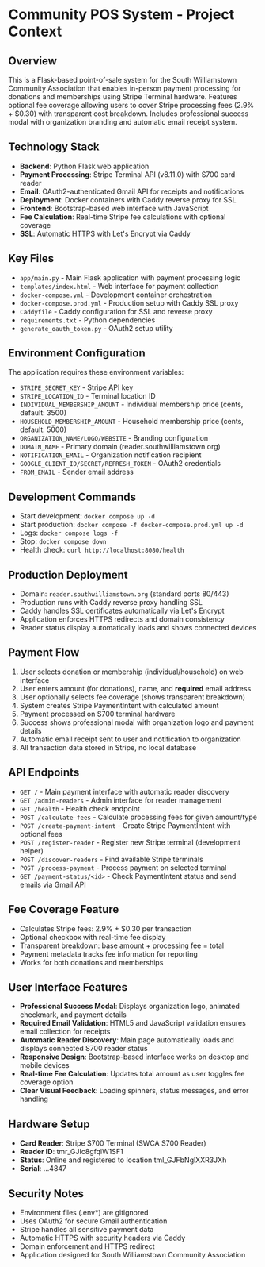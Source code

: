 # Community POS System - Project Context

## Overview
This is a Flask-based point-of-sale system for the South Williamstown Community Association that enables in-person payment processing for donations and memberships using Stripe Terminal hardware. Features optional fee coverage allowing users to cover Stripe processing fees (2.9% + $0.30) with transparent cost breakdown. Includes professional success modal with organization branding and automatic email receipt system.

## Technology Stack
- **Backend**: Python Flask web application
- **Payment Processing**: Stripe Terminal API (v8.11.0) with S700 card reader
- **Email**: OAuth2-authenticated Gmail API for receipts and notifications
- **Deployment**: Docker containers with Caddy reverse proxy for SSL
- **Frontend**: Bootstrap-based web interface with JavaScript
- **Fee Calculation**: Real-time Stripe fee calculations with optional coverage
- **SSL**: Automatic HTTPS with Let's Encrypt via Caddy

## Key Files
- `app/main.py` - Main Flask application with payment processing logic
- `templates/index.html` - Web interface for payment collection
- `docker-compose.yml` - Development container orchestration
- `docker-compose.prod.yml` - Production setup with Caddy SSL proxy
- `Caddyfile` - Caddy configuration for SSL and reverse proxy
- `requirements.txt` - Python dependencies
- `generate_oauth_token.py` - OAuth2 setup utility

## Environment Configuration
The application requires these environment variables:
- `STRIPE_SECRET_KEY` - Stripe API key
- `STRIPE_LOCATION_ID` - Terminal location ID  
- `INDIVIDUAL_MEMBERSHIP_AMOUNT` - Individual membership price (cents, default: 3500)
- `HOUSEHOLD_MEMBERSHIP_AMOUNT` - Household membership price (cents, default: 5000)
- `ORGANIZATION_NAME/LOGO/WEBSITE` - Branding configuration
- `DOMAIN_NAME` - Primary domain (reader.southwilliamstown.org)
- `NOTIFICATION_EMAIL` - Organization notification recipient
- `GOOGLE_CLIENT_ID/SECRET/REFRESH_TOKEN` - OAuth2 credentials
- `FROM_EMAIL` - Sender email address

## Development Commands
- Start development: `docker compose up -d`
- Start production: `docker compose -f docker-compose.prod.yml up -d`
- Logs: `docker compose logs -f` 
- Stop: `docker compose down`
- Health check: `curl http://localhost:8080/health`

## Production Deployment
- Domain: `reader.southwilliamstown.org` (standard ports 80/443)
- Production runs with Caddy reverse proxy handling SSL
- Caddy handles SSL certificates automatically via Let's Encrypt
- Application enforces HTTPS redirects and domain consistency
- Reader status display automatically loads and shows connected devices

## Payment Flow
1. User selects donation or membership (individual/household) on web interface
2. User enters amount (for donations), name, and **required** email address
3. User optionally selects fee coverage (shows transparent breakdown)
4. System creates Stripe PaymentIntent with calculated amount
5. Payment processed on S700 terminal hardware
6. Success shows professional modal with organization logo and payment details
7. Automatic email receipt sent to user and notification to organization
8. All transaction data stored in Stripe, no local database

## API Endpoints
- `GET /` - Main payment interface with automatic reader discovery
- `GET /admin-readers` - Admin interface for reader management
- `GET /health` - Health check endpoint
- `POST /calculate-fees` - Calculate processing fees for given amount/type
- `POST /create-payment-intent` - Create Stripe PaymentIntent with optional fees
- `POST /register-reader` - Register new Stripe terminal (development helper)
- `POST /discover-readers` - Find available Stripe terminals
- `POST /process-payment` - Process payment on selected terminal
- `GET /payment-status/<id>` - Check PaymentIntent status and send emails via Gmail API

## Fee Coverage Feature
- Calculates Stripe fees: 2.9% + $0.30 per transaction
- Optional checkbox with real-time fee display
- Transparent breakdown: base amount + processing fee = total
- Payment metadata tracks fee information for reporting
- Works for both donations and memberships

## User Interface Features
- **Professional Success Modal**: Displays organization logo, animated checkmark, and payment details
- **Required Email Validation**: HTML5 and JavaScript validation ensures email collection for receipts
- **Automatic Reader Discovery**: Main page automatically loads and displays connected S700 reader status
- **Responsive Design**: Bootstrap-based interface works on desktop and mobile devices
- **Real-time Fee Calculation**: Updates total amount as user toggles fee coverage option
- **Clear Visual Feedback**: Loading spinners, status messages, and error handling

## Hardware Setup
- **Card Reader**: Stripe S700 Terminal (SWCA S700 Reader)
- **Reader ID**: tmr_GJIc8gfqlW1SF1
- **Status**: Online and registered to location tml_GJFbNglXXR3JXh
- **Serial**: ...4847

## Security Notes
- Environment files (.env*) are gitignored
- Uses OAuth2 for secure Gmail authentication
- Stripe handles all sensitive payment data
- Automatic HTTPS with security headers via Caddy
- Domain enforcement and HTTPS redirect
- Application designed for South Williamstown Community Association